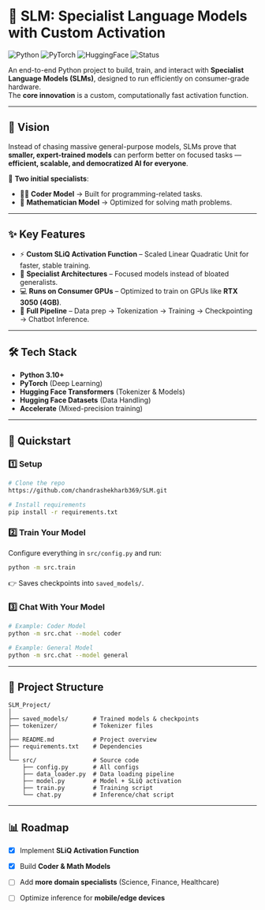 # 🧠 SLM: Specialist Language Models with Custom Activation

![Python](https://img.shields.io/badge/Python-3.10+-blue?logo=python)
![PyTorch](https://img.shields.io/badge/PyTorch-EE4C2C?logo=pytorch&logoColor=white)
![HuggingFace](https://img.shields.io/badge/HuggingFace-Transformers-yellow?logo=huggingface)
![Status](https://img.shields.io/badge/Status-Active-brightgreen)

An end-to-end Python project to build, train, and interact with **Specialist Language Models (SLMs)**, designed to run efficiently on consumer-grade hardware.  
The **core innovation** is a custom, computationally fast activation function.

---

## 🌟 Vision

Instead of chasing massive general-purpose models, SLMs prove that **smaller, expert-trained models** can perform better on focused tasks — **efficient, scalable, and democratized AI for everyone**.

🔹 **Two initial specialists**:  
- 👨‍💻 **Coder Model** → Built for programming-related tasks.  
- 🧮 **Mathematician Model** → Optimized for solving math problems.  

---

## ✨ Key Features

- ⚡ **Custom SLiQ Activation Function** – Scaled Linear Quadratic Unit for faster, stable training.  
- 🧠 **Specialist Architectures** – Focused models instead of bloated generalists.  
- 💻 **Runs on Consumer GPUs** – Optimized to train on GPUs like **RTX 3050 (4GB)**.  
- 🔄 **Full Pipeline** – Data prep → Tokenization → Training → Checkpointing → Chatbot Inference.  

---

## 🛠️ Tech Stack

- **Python 3.10+**  
- **PyTorch** (Deep Learning)  
- **Hugging Face Transformers** (Tokenizer & Models)  
- **Hugging Face Datasets** (Data Handling)  
- **Accelerate** (Mixed-precision training)  

---

## 🚀 Quickstart

### 1️⃣ Setup

```bash
# Clone the repo
https://github.com/chandrashekharb369/SLM.git

# Install requirements
pip install -r requirements.txt
````

### 2️⃣ Train Your Model

Configure everything in `src/config.py` and run:

```bash
python -m src.train
```

👉 Saves checkpoints into `saved_models/`.

### 3️⃣ Chat With Your Model

```bash
# Example: Coder Model
python -m src.chat --model coder

# Example: General Model
python -m src.chat --model general
```

---

## 📂 Project Structure

```
SLM_Project/
│
├── saved_models/       # Trained models & checkpoints
├── tokenizer/          # Tokenizer files
│
├── README.md           # Project overview
├── requirements.txt    # Dependencies
│
└── src/                # Source code
    ├── config.py       # All configs
    ├── data_loader.py  # Data loading pipeline
    ├── model.py        # Model + SLiQ activation
    ├── train.py        # Training script
    └── chat.py         # Inference/chat script
```

---

## 📊 Roadmap

* [x] Implement **SLiQ Activation Function**
* [x] Build **Coder & Math Models**
* [ ] Add **more domain specialists** (Science, Finance, Healthcare)
* [ ] Optimize inference for **mobile/edge devices**


